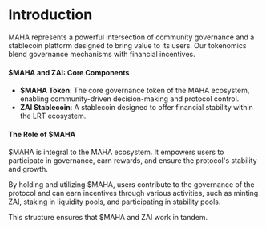 # Introduction

MAHA represents a powerful intersection of community governance and a stablecoin platform designed to bring value to its users. Our tokenomics blend governance mechanisms with financial incentives.

#### $MAHA and ZAI: Core Components

* **$MAHA Token**: The core governance token of the MAHA ecosystem, enabling community-driven decision-making and protocol control.
* **ZAI Stablecoin**: A stablecoin designed to offer financial stability within the LRT ecosystem.

#### The Role of $MAHA

$MAHA is integral to the MAHA ecosystem. It empowers users to participate in governance, earn rewards, and ensure the protocol's stability and growth.

By holding and utilizing $MAHA, users contribute to the governance of the protocol and can earn incentives through various activities, such as minting ZAI, staking in liquidity pools, and participating in stability pools.

This structure ensures that $MAHA and ZAI work in tandem.
